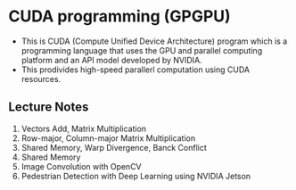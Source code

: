 # CUDA programming (GPGPU)
- This is CUDA (Compute Unified Device Architecture) program which is a programming language that uses the GPU and parallel computing platform and an API model developed by NVIDIA.
- This prodivides high-speed parallerl computation using CUDA resources.

## Lecture Notes
01. Vectors Add, Matrix Multiplication
02. Row-major, Column-major Matrix Multiplication
03. Shared Memory, Warp Divergence, Banck Conflict
04. Shared Memory
05. Image Convolution with OpenCV
06. Pedestrian Detection with Deep Learning using NVIDIA Jetson

